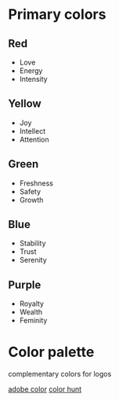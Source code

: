 # Primary colors

## Red
 - Love
 - Energy
 - Intensity

## Yellow
 - Joy
 - Intellect
 - Attention

## Green
 - Freshness
 - Safety
 - Growth

## Blue
 - Stability
 - Trust
 - Serenity

## Purple
 - Royalty
 - Wealth
 - Feminity

# Color palette

complementary colors for logos

[adobe color](https://color.adobe.com/create/color-wheel)
[color hunt](https://colorhunt.co/)